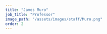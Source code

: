 ```yaml
---
title: "James Muro"
job_title: "Professor"
image_path: "/assets/images/staff/Muro.png"
order: 2
---
```

